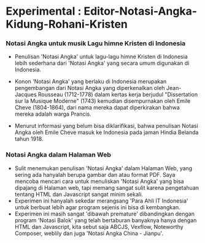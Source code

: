 # Experimental : Editor-Notasi-Angka-Kidung-Rohani-Kristen 

### Notasi Angka untuk musik Lagu himne Kristen di Indonesia

- Penulisan 'Notasi Angka' untuk lagu-lagu himne Kristen di Indonesia lebih sederhana dari 'Notasi Angka' yang secara umum digunakan di Indonesia.

- Konon 'Notasi Angka' yang berlaku di Indonesia merupakan pengembangan dari Notasi Angka yang diperkenalkan oleh Jean-Jacques Rousseau (1712-1778) dalam kertas kerja berjudul "Dissertation sur la Musique Moderne" (1743) kemudian disempurnakan oleh Emile Cheve (1804-1864), dari nama mereka dapat diperkirakan bahwa mereka adalah warga Prancis.

- Menurut informasi yang belum bisa diklarifikasi, bahwa penulisan Notasi Angka oleh Emile Cheve masuk ke Indonesia pada jaman Hindia Belanda tahun 1918.

### Notasi Angka dalam Halaman Web

- Sulit menemukan penulisan 'Notasi Angka' dalam Halaman Web, yang sering ada hanyalah berupa gambar dan atau format PDF. Saya mencoba mencari cara untuk menuliskan 'Notasi Angka' yang bisa dipajang di Halaman web, tapi memang sangat sulit karena pengetahuan tentang HTML dan Javascript sangat minim sekali.
- Experimen ini hanyalah sekedar merangsang 'Para Ahli IT Indonesia' untuk berbuat lebih agar program sejenis ini bisa di kembangkan.
- Experimen ini masih sangat 'dibawah premature' dibandingkan dengan program 'Notasi Balok' yang telah bertaburan banyaknya hanya dengan HTML dan Javascript, kita sebut saja ABCJS, Vexflow, Noteworthy Composer, weblily dan juga 'Notasi Angka China - Jianpu'.
